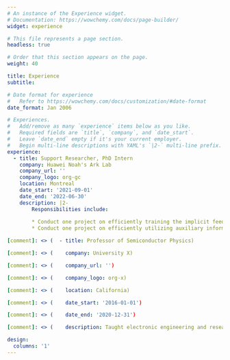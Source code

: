 ```yaml
---
# An instance of the Experience widget.
# Documentation: https://wowchemy.com/docs/page-builder/
widget: experience

# This file represents a page section.
headless: true

# Order that this section appears on the page.
weight: 40

title: Experience
subtitle:

# Date format for experience
#   Refer to https://wowchemy.com/docs/customization/#date-format
date_format: Jan 2006

# Experiences.
#   Add/remove as many `experience` items below as you like.
#   Required fields are `title`, `company`, and `date_start`.
#   Leave `date_end` empty if it's your current employer.
#   Begin multi-line descriptions with YAML's `|2-` multi-line prefix.
experience:
  - title: Support Researcher, PhD Intern
    company: Huawei Noah's Ark Lab
    company_url: ''
    company_logo: org-gc
    location: Montreal
    date_start: '2021-09-01'
    date_end: '2022-06-30'
    description: |2-
        Responsibilities include:
        
        * Conduct one project on efficiently training the implicit feedback data for recommendation through adaptively learning the data importance.
        * Conduct one project on efficiently utilizing auxiliary information in recommendation through self-supervised learning and contrastive alignment.

[comment]: <> (  - title: Professor of Semiconductor Physics)

[comment]: <> (    company: University X)

[comment]: <> (    company_url: '')

[comment]: <> (    company_logo: org-x)

[comment]: <> (    location: California)

[comment]: <> (    date_start: '2016-01-01')

[comment]: <> (    date_end: '2020-12-31')

[comment]: <> (    description: Taught electronic engineering and researched semiconductor physics.)

design:
  columns: '1'
---
```

